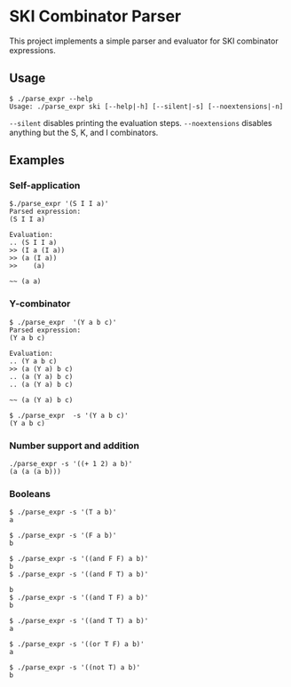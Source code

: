 # SKI Combinator Parser

This project implements a simple parser and evaluator for SKI combinator expressions.

## Usage

```
$ ./parse_expr --help
Usage: ./parse_expr ski [--help|-h] [--silent|-s] [--noextensions|-n]
```

`--silent` disables printing the evaluation steps. `--noextensions` disables anything but the S, K, and I combinators.

## Examples

### Self-application
```
$./parse_expr '(S I I a)'
Parsed expression:
(S I I a)

Evaluation:
.. (S I I a)
>> (I a (I a))
>> (a (I a))
>>    (a)

~~ (a a)
```

### Y-combinator

```
$ ./parse_expr  '(Y a b c)'
Parsed expression:
(Y a b c)

Evaluation:
.. (Y a b c)
>> (a (Y a) b c)
.. (a (Y a) b c)
.. (a (Y a) b c)

~~ (a (Y a) b c)

$ ./parse_expr  -s '(Y a b c)'
(Y a b c)
```

### Number support and addition

```
./parse_expr -s '((+ 1 2) a b)'
(a (a (a b))) 
```

### Booleans
```
$ ./parse_expr -s '(T a b)'
a

$ ./parse_expr -s '(F a b)'
b

$ ./parse_expr -s '((and F F) a b)'
b
$ ./parse_expr -s '((and F T) a b)'

b
$ ./parse_expr -s '((and T F) a b)'
b

$ ./parse_expr -s '((and T T) a b)'
a

$ ./parse_expr -s '((or T F) a b)'
a

$ ./parse_expr -s '((not T) a b)'
b
```